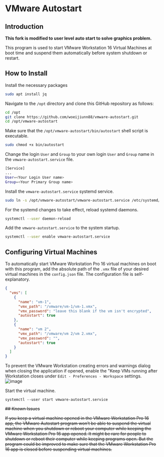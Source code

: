 # VMware Autostart

## Introduction

**This fork is modified to user level auto start to solve graphics problem.**

This program is used to start VMware Workstation 16 Virtual Machines at boot time and suspend them automatically before system shutdown or restart.

## How to Install

Install the necessary packages

```bash
sudo apt install jq
```

Navigate to the `/opt` directory and clone this GitHub repository as follows:


```bash
cd /opt
git clone https://github.com/woeijiunn88/vmware-autostart.git
cd /opt/vmware-autostart
```

Make sure that the `/opt/vmware-autostart/bin/autostart` shell script is executable.

```bash
sudo chmod +x bin/autostart
```

Change the login `User` and `Group` to your own login `User` and `Group` name in the `vmware-autostart.service` file.

```bash
[Service]
...
User=<Your Login User name>
Group=<Your Primary Group name>
```

Install the `vmware-autostart.service` systemd service.

```bash
sudo ln -s /opt/vmware-autostart/vmware-autostart.service /etc/systemd/system/vmware-autostart.service
```

For the systemd changes to take effect, reload systemd daemons.

```bash
systemctl --user daemon-reload
```

Add the `vmware-autostart.service` to the system startup.

```bash
systemctl --user enable vmware-autostart.service
```

## Configuring Virtual Machines

To automatically start VMware Workstation Pro 16 virtual machines on boot with this program, add the absolute path of the `.vmx` file of your desired virtual machines in the `config.json` file. The configuration file is self-explanatory.

```json
{
  "vms": [
    {
      "name": "vm-1",
      "vmx_path": "/vmware/vm-1/vm-1.vmx",
      "vmx_password": "leave this blank if the vm isn't encrypted",
      "autostart": true
    },
    {
      "name": "vm 2",
      "vmx_path": "/vmware/vm 2/vm 2.vmx",
      "vmx_password": "",
      "autostart": true
    }
  ]
}
```

To prevent the VMware Workstation creating errors and warnings dialog when closing the application if opened, enable the "Keep VMs running after Workstation closes under `Edit - Preferences - Workspace` settings.
![image](https://user-images.githubusercontent.com/20749427/201509998-88355109-a2e9-4f9a-be9b-84cc3c95b630.png)

Start the virtual machine.
```
systemctl --user start vmware-autostart.service
```
<s>
## Known Issues

If you keep a virtual machine opened in the VMware Workstation Pro 16 app, the VMware Autostart program won’t be able to suspend the virtual machine when you shutdown or reboot your computer while keeping the VMware Workstation Pro 16 app opened. It might be rare for people to shutdown or reboot their computer while keeping programs open. But the program could be improved to make sure that the VMware Workstation Pro 16 app is closed before suspending virtual machines.
</s>
